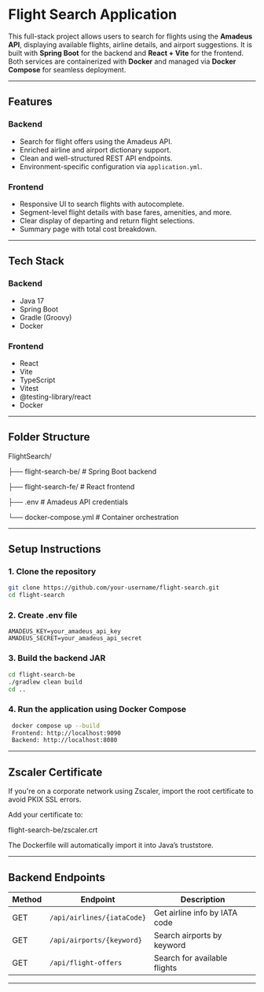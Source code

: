 # Flight Search Application

This full-stack project allows users to search for flights using the **Amadeus API**, displaying available flights, airline details, and airport suggestions. It is built with **Spring Boot** for the backend and **React + Vite** for the frontend. Both services are containerized with **Docker** and managed via **Docker Compose** for seamless deployment.

---

## Features

### Backend
- Search for flight offers using the Amadeus API.
- Enriched airline and airport dictionary support.
- Clean and well-structured REST API endpoints.
- Environment-specific configuration via `application.yml`.

### Frontend
- Responsive UI to search flights with autocomplete.
- Segment-level flight details with base fares, amenities, and more.
- Clear display of departing and return flight selections.
- Summary page with total cost breakdown.

---

## Tech Stack


### Backend
- Java 17
- Spring Boot
- Gradle (Groovy)
- Docker

### Frontend
- React
- Vite
- TypeScript
- Vitest
- @testing-library/react
- Docker

---

## Folder Structure
FlightSearch/

├── flight-search-be/        # Spring Boot backend

├── flight-search-fe/        # React frontend

├── .env                     # Amadeus API credentials

└── docker-compose.yml       # Container orchestration


---

## Setup Instructions

### 1. Clone the repository

```bash
git clone https://github.com/your-username/flight-search.git
cd flight-search
```

### 2. Create .env file
```env
AMADEUS_KEY=your_amadeus_api_key
AMADEUS_SECRET=your_amadeus_api_secret
```

### 3. Build the backend JAR
```bash
cd flight-search-be
./gradlew clean build
cd ..
```

### 4. Run the application using Docker Compose
```bash
 docker compose up --build
 Frontend: http://localhost:9090
 Backend: http://localhost:8080
```
---

## Zscaler Certificate
If you're on a corporate network using Zscaler, import the root certificate to avoid PKIX SSL errors. 

Add your certificate to:

flight-search-be/zscaler.crt

The Dockerfile will automatically import it into Java’s truststore.

---

## Backend Endpoints
| Method | Endpoint                     | Description                      |
|--------|------------------------------|----------------------------------|
| GET    | `/api/airlines/{iataCode}`   | Get airline info by IATA code    |
| GET    | `/api/airports/{keyword}`    | Search airports by keyword       |
| GET    | `/api/flight-offers`         | Search for available flights     |

---

